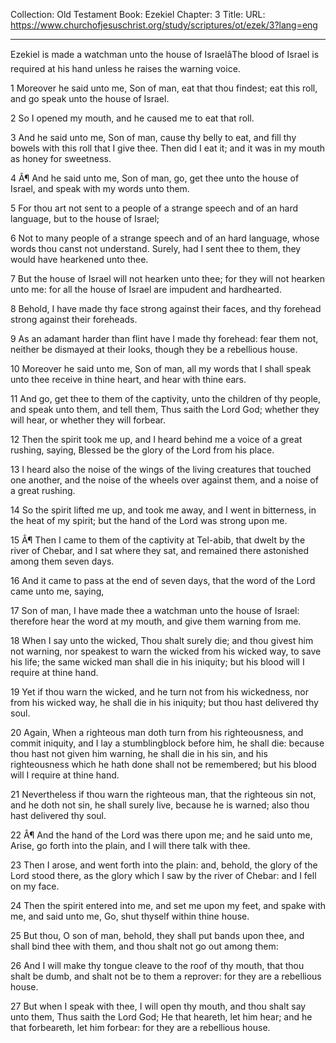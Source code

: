 Collection: Old Testament
Book: Ezekiel
Chapter: 3
Title: 
URL: https://www.churchofjesuschrist.org/study/scriptures/ot/ezek/3?lang=eng

---

Ezekiel is made a watchman unto the house of IsraelâThe blood of Israel is required at his hand unless he raises the warning voice.

1 Moreover he said unto me, Son of man, eat that thou findest; eat this roll, and go speak unto the house of Israel.

2 So I opened my mouth, and he caused me to eat that roll.

3 And he said unto me, Son of man, cause thy belly to eat, and fill thy bowels with this roll that I give thee. Then did I eat it; and it was in my mouth as honey for sweetness.

4 Â¶ And he said unto me, Son of man, go, get thee unto the house of Israel, and speak with my words unto them.

5 For thou art not sent to a people of a strange speech and of an hard language, but to the house of Israel;

6 Not to many people of a strange speech and of an hard language, whose words thou canst not understand. Surely, had I sent thee to them, they would have hearkened unto thee.

7 But the house of Israel will not hearken unto thee; for they will not hearken unto me: for all the house of Israel are impudent and hardhearted.

8 Behold, I have made thy face strong against their faces, and thy forehead strong against their foreheads.

9 As an adamant harder than flint have I made thy forehead: fear them not, neither be dismayed at their looks, though they be a rebellious house.

10 Moreover he said unto me, Son of man, all my words that I shall speak unto thee receive in thine heart, and hear with thine ears.

11 And go, get thee to them of the captivity, unto the children of thy people, and speak unto them, and tell them, Thus saith the Lord God; whether they will hear, or whether they will forbear.

12 Then the spirit took me up, and I heard behind me a voice of a great rushing, saying, Blessed be the glory of the Lord from his place.

13 I heard also the noise of the wings of the living creatures that touched one another, and the noise of the wheels over against them, and a noise of a great rushing.

14 So the spirit lifted me up, and took me away, and I went in bitterness, in the heat of my spirit; but the hand of the Lord was strong upon me.

15 Â¶ Then I came to them of the captivity at Tel-abib, that dwelt by the river of Chebar, and I sat where they sat, and remained there astonished among them seven days.

16 And it came to pass at the end of seven days, that the word of the Lord came unto me, saying,

17 Son of man, I have made thee a watchman unto the house of Israel: therefore hear the word at my mouth, and give them warning from me.

18 When I say unto the wicked, Thou shalt surely die; and thou givest him not warning, nor speakest to warn the wicked from his wicked way, to save his life; the same wicked man shall die in his iniquity; but his blood will I require at thine hand.

19 Yet if thou warn the wicked, and he turn not from his wickedness, nor from his wicked way, he shall die in his iniquity; but thou hast delivered thy soul.

20 Again, When a righteous man doth turn from his righteousness, and commit iniquity, and I lay a stumblingblock before him, he shall die: because thou hast not given him warning, he shall die in his sin, and his righteousness which he hath done shall not be remembered; but his blood will I require at thine hand.

21 Nevertheless if thou warn the righteous man, that the righteous sin not, and he doth not sin, he shall surely live, because he is warned; also thou hast delivered thy soul.

22 Â¶ And the hand of the Lord was there upon me; and he said unto me, Arise, go forth into the plain, and I will there talk with thee.

23 Then I arose, and went forth into the plain: and, behold, the glory of the Lord stood there, as the glory which I saw by the river of Chebar: and I fell on my face.

24 Then the spirit entered into me, and set me upon my feet, and spake with me, and said unto me, Go, shut thyself within thine house.

25 But thou, O son of man, behold, they shall put bands upon thee, and shall bind thee with them, and thou shalt not go out among them:

26 And I will make thy tongue cleave to the roof of thy mouth, that thou shalt be dumb, and shalt not be to them a reprover: for they are a rebellious house.

27 But when I speak with thee, I will open thy mouth, and thou shalt say unto them, Thus saith the Lord God; He that heareth, let him hear; and he that forbeareth, let him forbear: for they are a rebellious house.
